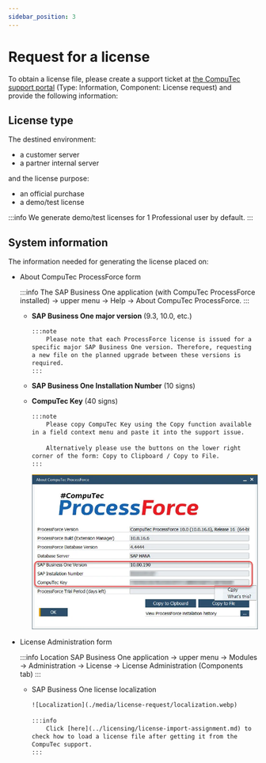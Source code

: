 ```yaml
---
sidebar_position: 3
---
```


# Request for a license

To obtain a license file, please create a support ticket at [the CompuTec support portal](https://support.computec.pl) (Type: Information, Component: License request) and provide the following information:

## License type

The destined environment:

- a customer server
- a partner internal server

and the license purpose:

- an official purchase
- a demo/test license

:::info
    We generate demo/test licenses for 1 Professional user by default.
:::

## System information

The information needed for generating the license placed on:

- About CompuTec ProcessForce form

    :::info
        The SAP Business One application (with CompuTec ProcessForce installed) → upper menu → Help → About CompuTec ProcessForce.
    :::

  - **SAP Business One major version** (9.3, 10.0, etc.)

        :::note
            Please note that each ProcessForce license is issued for a specific major SAP Business One version. Therefore, requesting a new file on the planned upgrade between these versions is required.
        :::

  - **SAP Business One Installation Number** (10 signs)

  - **CompuTec Key** (40 signs)

        :::note
            Please copy CompuTec Key using the Copy function available in a field context menu and paste it into the support issue.

            Alternatively please use the buttons on the lower right corner of the form: Copy to Clipboard / Copy to File.
        :::

    ![About ProcessForce](./media/license-request/about-processforce.webp)

- License Administration form

    :::info Location
        SAP Business One application → upper menu → Modules → Administration → License → License Administration (Components tab)
    :::

  - SAP Business One license localization

        ![Localization](./media/license-request/localization.webp)

        :::info
            Click [here](../licensing/license-import-assignment.md) to check how to load a license file after getting it from the CompuTec support.
        :::
